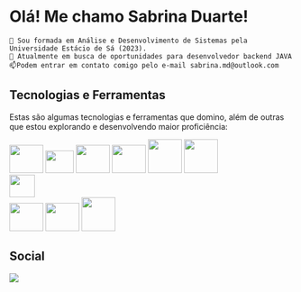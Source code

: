 # Olá! Me chamo Sabrina Duarte!

   
    🌱 Sou formada em Análise e Desenvolvimento de Sistemas pela Universidade Estácio de Sá (2023).
    🔭 Atualmente em busca de oportunidades para desenvolvedor backend JAVA  
    📫Podem entrar em contato comigo pelo e-mail sabrina.md@outlook.com

## Tecnologias e Ferramentas
Estas são algumas tecnologias e ferramentas que domino, além de outras que estou explorando e desenvolvendo maior proficiência:
 
<img src="https://cdn.jsdelivr.net/gh/devicons/devicon@latest/icons/java/java-original-wordmark.svg" width="60" height="50"/> <img src="https://cdn.jsdelivr.net/gh/devicons/devicon/icons/spring/spring-original.svg" width="50" height="40"/> 
<img src="https://cdn.jsdelivr.net/gh/devicons/devicon@latest/icons/maven/maven-original-wordmark.svg" width="60" height="50"/>
<img src="https://cdn.jsdelivr.net/gh/devicons/devicon@latest/icons/git/git-original-wordmark.svg" width="60" height="50"/> <img src="https://cdn.jsdelivr.net/gh/devicons/devicon/icons/mysql/mysql-original-wordmark.svg" width="60" height="60"/>
<img src="https://cdn.jsdelivr.net/gh/devicons/devicon@latest/icons/oracle/oracle-original.svg" width="60" height="60"/>        
<img src="https://cdn.jsdelivr.net/gh/devicons/devicon@latest/icons/postman/postman-original.svg" width="45" height="40"/>          
<img src="https://cdn.jsdelivr.net/gh/devicons/devicon@latest/icons/docker/docker-original-wordmark.svg" width="60" height="50"/>
<img src="https://cdn.jsdelivr.net/gh/devicons/devicon@latest/icons/amazonwebservices/amazonwebservices-original-wordmark.svg" width="60" height="50"/> <img src="https://cdn.jsdelivr.net/gh/devicons/devicon@latest/icons/react/react-original-wordmark.svg" width="60" height="60"/>
                  

## Social
<div>
<a href="https://www.linkedin.com/in/sabsduarte" target="_blank"><img src="https://img.shields.io/badge/-LinkedIn-%230077B5?style=for-the-badge&logo=linkedin&logoColor=white" target="_blank"></a> 
</div>



<!--
**saduarte/saduarte** is a ✨ _special_ ✨ repository because its `README.md` (this file) appears on your GitHub profile.

Here are some ideas to get you started:

- 🔭 I’m currently working on ...
- 🌱 I’m currently learning ...
- 👯 I’m looking to collaborate on ...
- 🤔 I’m looking for help with ...
- 💬 Ask me about ...
- 📫 How to reach me: ...
- 😄 Pronouns: ...
- ⚡ Fun fact: ...
-->

